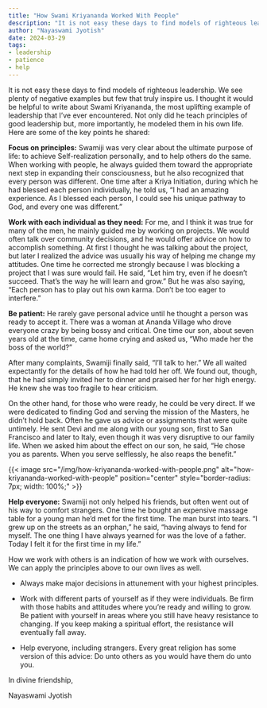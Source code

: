 ```yaml
---
title: "How Swami Kriyananda Worked With People"
description: "It is not easy these days to find models of righteous leadership. We see plenty of negative examples but few that truly inspire us. I thought it would be helpful to write about Swami Kriyananda, the most uplifting example of leadership that I’ve ever encountered. Not only did he teach principles of good leadership but, more importantly, he modeled them in his own life. Here are some of the key points he shared."
author: "Nayaswami Jyotish"
date: 2024-03-29
tags:
- leadership
- patience
- help
---
```


It is not easy these days to find models of righteous leadership. We see plenty of negative examples but few that truly inspire us. I thought it would be helpful to write about Swami Kriyananda, the most uplifting example of leadership that I’ve ever encountered. Not only did he teach principles of good leadership but, more importantly, he modeled them in his own life. Here are some of the key points he shared:

**Focus on principles:** Swamiji was very clear about the ultimate purpose of life: to achieve Self-realization personally, and to help others do the same. When working with people, he always guided them toward the appropriate next step in expanding their consciousness, but he also recognized that every person was different. One time after a Kriya Initiation, during which he had blessed each person individually, he told us, “I had an amazing experience. As I blessed each person, I could see his unique pathway to God, and every one was different.”

**Work with each individual as they need:** For me, and I think it was true for many of the men, he mainly guided me by working on projects. We would often talk over community decisions, and he would offer advice on how to accomplish something. At first I thought he was talking about the project, but later I realized the advice was usually his way of helping me change my attitudes. One time he corrected me strongly because I was blocking a project that I was sure would fail. He said, “Let him try, even if he doesn’t succeed. That’s the way he will learn and grow.” But he was also saying, “Each person has to play out his own karma. Don’t be too eager to interfere.”

**Be patient:** He rarely gave personal advice until he thought a person was ready to accept it. There was a woman at Ananda Village who drove everyone crazy by being bossy and critical. One time our son, about seven years old at the time, came home crying and asked us, “Who made her the boss of the world?”

After many complaints, Swamiji finally said, “I’ll talk to her.” We all waited expectantly for the details of how he had told her off. We found out, though, that he had simply invited her to dinner and praised her for her high energy. He knew she was too fragile to hear criticism.

On the other hand, for those who were ready, he could be very direct. If we were dedicated to finding God and serving the mission of the Masters, he didn’t hold back. Often he gave us advice or assignments that were quite untimely. He sent Devi and me along with our young son, first to San Francisco and later to Italy, even though it was very disruptive to our family life. When we asked him about the effect on our son, he said, “He chose you as parents. When you serve selflessly, he also reaps the benefit.”

{{< image src="/img/how-kriyananda-worked-with-people.png" alt="how-kriyananda-worked-with-people" position="center" style="border-radius: 7px; width: 100%;" >}}

**Help everyone:** Swamiji not only helped his friends, but often went out of his way to comfort strangers. One time he bought an expensive massage table for a young man he’d met for the first time. The man burst into tears. “I grew up on the streets as an orphan,” he said, “having always to fend for myself. The one thing I have always yearned for was the love of a father. Today I felt it for the first time in my life.”

How we work with others is an indication of how we work with ourselves. We can apply the principles above to our own lives as well.

- Always make major decisions in attunement with your highest principles.

- Work with different parts of yourself as if they were individuals. Be firm with those habits and attitudes where you’re ready and willing to grow. Be patient with yourself in areas where you still have heavy resistance to changing. If you keep making a spiritual effort, the resistance will eventually fall away.

- Help everyone, including strangers. Every great religion has some version of this advice: Do unto others as you would have them do unto you.

In divine friendship,

Nayaswami Jyotish

